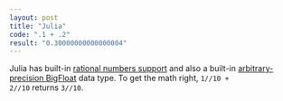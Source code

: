 ```yaml
---
layout: post
title: "Julia"
code: ".1 + .2"
result: "0.30000000000000004"
---
```

Julia has built-in [rational numbers support](https://docs.julialang.org/en/v1/manual/complex-and-rational-numbers/#Rational-Numbers-1) and also a built-in [arbitrary-precision BigFloat](https://docs.julialang.org/en/v1/manual/integers-and-floating-point-numbers/#Arbitrary-Precision-Arithmetic-1) data type. To get the math right, <code>1//10 + 2//10</code> returns <code>3//10</code>.
